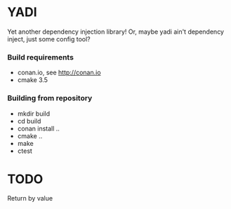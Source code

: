 # YADI
Yet another dependency injection library!  Or, maybe yadi ain't dependency inject, just some config tool?

### Build requirements
 - conan.io, see http://conan.io
 - cmake 3.5

### Building from repository
 - mkdir build
 - cd build
 - conan install ..
 - cmake ..
 - make
 - ctest

# TODO
Return by value